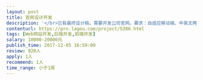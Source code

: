 ```yaml
---                
layout: post       
title: 官网设计开发           
description: '</br>已有最终设计稿，需要开发公司官网。要求：自适应移动端，中英文两版，提供方便修改的后台，提供发票。</br>已有最终设计稿，需要开发公司官网。要求：自适应移动端，中英文两版，提供方便修改的后台，提供发票。</br>已有最终设计稿，需要开发公司官网。要求：自适应移动端，中英文两版，提供方便修改的后台，提供发票。</br>'     
contenturl: https://pro.lagou.com/project/5386.html      
tags: [Web网站开发,后端开发,前端开发]            
salary: 10000-20000元          
publish_time: 2017-12-05 16:59:09         
review: 920人                   
apply: 1人                   
recommend: 1人                   
time_range: 小于1周              
---                 
```

